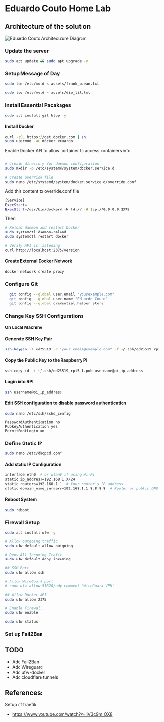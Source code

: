 # Eduardo Couto Home Lab

## Architecture of the solution

![Eduardo Couto Architecuture Diagram](./assets/architecture.svg)

### Update the server

```bash
sudo apt update && sudo apt upgrade -y
```

### Setup Message of Day

```bash
sudo tee /etc/motd < assets/frank_ocean.txt
```

```bash
sudo tee /etc/motd < assets/die_lit.txt
```

### Install Essential Pacakages

```bash
sudo apt install git btop -y
```

#### Install Docker

```bash
curl -sSL https://get.docker.com | sh
sudo usermod -aG docker eduardo
```

Enable Docker API to allow portainer to access containers info

```bash

# Create directory for daemon configuration
sudo mkdir -p /etc/systemd/system/docker.service.d

# Create override file
sudo nano /etc/systemd/system/docker.service.d/override.conf

```

Add this content to override.conf file

```bash
[Service]
ExecStart=
ExecStart=/usr/bin/dockerd -H fd:// -H tcp://0.0.0.0:2375
```

Then

```bash
# Reload daemon and restart Docker
sudo systemctl daemon-reload
sudo systemctl restart docker

# Verify API is listening
curl http://localhost:2375/version
```

#### Create External Docker Network

```bash
docker network create proxy
```

### Configure Git

```bash
  git config --global user.email "you@example.com"
  git config --global user.name "Eduardo Couto"
  git config --global credential.helper store
```

### Change Key SSH Configurations

#### On Local Machine

#### Generate SSH Key Pair

```bash
ssh-keygen -t ed25519 -C "your_email@example.com" -f ~/.ssh/ed25519_rpi5-1
```

#### Copy the Public Key to the Raspberry Pi

```bash
ssh-copy-id -i ~/.ssh/ed25519_rpi5-1.pub username@pi_ip_address
```

#### Login into RPI

```bash
ssh username@pi_ip_address
```

#### Edit SSH configuration to disable password authentication

```bash
sudo nano /etc/ssh/sshd_config
```

```
PasswordAuthentication no
PubkeyAuthentication yes
PermitRootLogin no
```

### Define Static IP

```bash
sudo nano /etc/dhcpcd.conf
```

#### Add static IP Configuration

```bash
interface eth0  # or wlan0 if using Wi-Fi
static ip_address=192.168.1.X/24
static routers=192.168.1.1  # Your router's IP address
static domain_name_servers=192.168.1.1 8.8.8.8  # Router or public DNS like Google's
```

#### Reboot System

```bash
sudo reboot
```

### Firewall Setup

```bash
sudo apt install ufw -y

# Allow outgoing traffic
sudo ufw default allow outgoing

# Deny All Incoming Trafic
sudo ufw default deny incoming

## SSH Port
sudo ufw allow ssh

# Allow WireGuard port
# sudo ufw allow 51820/udp comment 'WireGuard VPN'

## Allow Docker API
sudo ufw allow 2375

# Enable Firewall
sudo ufw enable

sudo ufw status
```

### Set up Fail2Ban

## TODO

- Add Fail2Ban
- Add Wireguard
- Add ufw-docker
- Add cloudflare tunnels

## References:

Setup of traefik

- https://www.youtube.com/watch?v=liV3c9m_OX8

